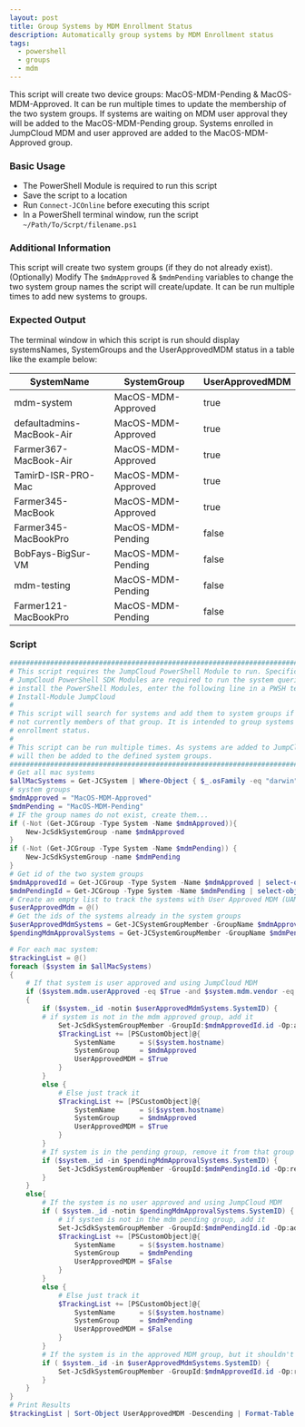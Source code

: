 ```yaml
---
layout: post
title: Group Systems by MDM Enrollment Status
description: Automatically group systems by MDM Enrollment status
tags:
  - powershell
  - groups
  - mdm
---
```


This script will create two device groups: MacOS-MDM-Pending & MacOS-MDM-Approved. It can be run multiple times to update the membership of the two system groups. If systems are waiting on MDM user approval they will be added to the MacOS-MDM-Pending group. Systems enrolled in JumpCloud MDM and user approved are added to the MacOS-MDM-Approved group.

### Basic Usage

* The PowerShell Module is required to run this script
* Save the script to a location
* Run `Connect-JCOnline` before executing this script
* In a PowerShell terminal window, run the script `~/Path/To/Scrpt/filename.ps1`

### Additional Information

This script will create two system groups (if they do not already exist). (Optionally) Modify The `$mdmApproved` & `$mdmPending` variables to change the two system group names the script will create/update. It can be run multiple times to add new systems to groups.

### Expected Output

The terminal window in which this script is run should display systemsNames, SystemGroups and the UserApprovedMDM status in a table like the example below:

| SystemName                      | SystemGroup        | UserApprovedMDM |
|---------------------------------|--------------------|-----------------|
| mdm-system                      | MacOS-MDM-Approved | true            |
| defaultadmins-MacBook-Air       | MacOS-MDM-Approved | true            |
| Farmer367-MacBook-Air           | MacOS-MDM-Approved | true            |
| TamirD-ISR-PRO-Mac              | MacOS-MDM-Approved | true            |
| Farmer345-MacBook               | MacOS-MDM-Approved | true            |
| Farmer345-MacBookPro            | MacOS-MDM-Pending  | false           |
| BobFays-BigSur-VM               | MacOS-MDM-Pending  | false           |
| mdm-testing                     | MacOS-MDM-Pending  | false           |
| Farmer121-MacBookPro            | MacOS-MDM-Pending  | false           |

### Script

```powershell
################################################################################
# This script requires the JumpCloud PowerShell Module to run. Specifically, the
# JumpCloud PowerShell SDK Modules are required to run the system queries. To
# install the PowerShell Modules, enter the following line in a PWSH terminal:
# Install-Module JumpCloud
#
# This script will search for systems and add them to system groups if they are
# not currently members of that group. It is intended to group systems by MDM
# enrollment status.
#
# This script can be run multiple times. As systems are added to JumpCloud, they
# will then be added to the defined system groups.
################################################################################
# Get all mac systems
$allMacSystems = Get-JCSystem | Where-Object { $_.osFamily -eq "darwin" }
# system groups
$mdmApproved = "MacOS-MDM-Approved"
$mdmPending = "MacOS-MDM-Pending"
# IF the group names do not exist, create them...
if (-Not (Get-JCGroup -Type System -Name $mdmApproved)){
    New-JcSdkSystemGroup -name $mdmApproved
}
if (-Not (Get-JCGroup -Type System -Name $mdmPending)) {
    New-JcSdkSystemGroup -name $mdmPending
}
# Get id of the two system groups
$mdmApprovedId = Get-JCGroup -Type System -Name $mdmApproved | select-object id
$mdmPendingId = Get-JCGroup -Type System -Name $mdmPending | select-object id
# Create an empty list to track the systems with User Approved MDM (UAMDM)
$userApprovedMdm = @()
# Get the ids of the systems already in the system groups
$userApprovedMdmSystems = Get-JCSystemGroupMember -GroupName $mdmApproved | select-object SystemID
$pendingMdmApprovalSystems = Get-JCSystemGroupMember -GroupName $mdmPending | select-object SystemID

# For each mac system:
$trackingList = @()
foreach ($system in $allMacSystems)
{
    # If that system is user approved and using JumpCloud MDM
    if ($system.mdm.userApproved -eq $True -and $system.mdm.vendor -eq "internal")
    {
        if ($system._id -notin $userApprovedMdmSystems.SystemID) {
        # if system is not in the mdm approved group, add it
            Set-JcSdkSystemGroupMember -GroupId:$mdmApprovedId.id -Op:add -Id:$system._id
            $TrackingList += [PSCustomObject]@{
                SystemName      = $($system.hostname)
                SystemGroup     = $mdmApproved
                UserApprovedMDM = $True
            }
        }
        else {
            # Else just track it
            $TrackingList += [PSCustomObject]@{
                SystemName      = $($system.hostname)
                SystemGroup     = $mdmApproved
                UserApprovedMDM = $True
            }
        }
        # If system is in the pending group, remove it from that group
        if ($system._id -in $pendingMdmApprovalSystems.SystemID) {
            Set-JcSdkSystemGroupMember -GroupId:$mdmPendingId.id -Op:remove -Id:$system._id
        }
    }
    else{
        # If the system is no user approved and using JumpCloud MDM
        if ( $system._id -notin $pendingMdmApprovalSystems.SystemID) {
            # if system is not in the mdm pending group, add it
            Set-JcSdkSystemGroupMember -GroupId:$mdmPendingId.id -Op:add -Id:$system._id
            $TrackingList += [PSCustomObject]@{
                SystemName      = $($system.hostname)
                SystemGroup     = $mdmPending
                UserApprovedMDM = $False
            }
        }
        else {
            # Else just track it
            $TrackingList += [PSCustomObject]@{
                SystemName      = $($system.hostname)
                SystemGroup     = $mdmPending
                UserApprovedMDM = $False
            }
        }
        # If the system is in the approved MDM group, but it shouldn't be, remove it
        if ( $system._id -in $userApprovedMdmSystems.SystemID) {
            Set-JcSdkSystemGroupMember -GroupId:$mdmApprovedId.id -Op:remove -Id:$system._id
        }
    }
}
# Print Results
$trackingList | Sort-Object UserApprovedMDM -Descending | Format-Table | Out-Host
```